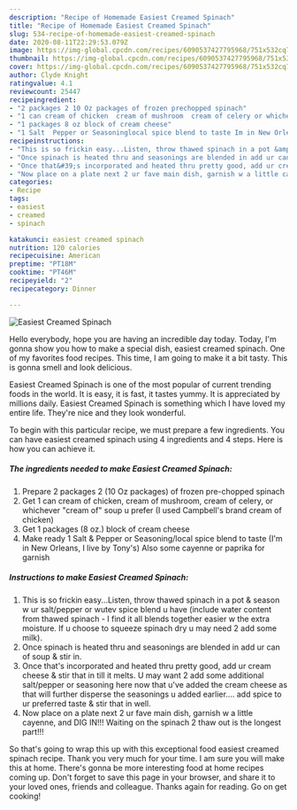 ```yaml
---
description: "Recipe of Homemade Easiest Creamed Spinach"
title: "Recipe of Homemade Easiest Creamed Spinach"
slug: 534-recipe-of-homemade-easiest-creamed-spinach
date: 2020-08-11T22:29:53.079Z
image: https://img-global.cpcdn.com/recipes/6090537427795968/751x532cq70/easiest-creamed-spinach-recipe-main-photo.jpg
thumbnail: https://img-global.cpcdn.com/recipes/6090537427795968/751x532cq70/easiest-creamed-spinach-recipe-main-photo.jpg
cover: https://img-global.cpcdn.com/recipes/6090537427795968/751x532cq70/easiest-creamed-spinach-recipe-main-photo.jpg
author: Clyde Knight
ratingvalue: 4.1
reviewcount: 25447
recipeingredient:
- "2 packages 2 10 Oz packages of frozen prechopped spinach"
- "1 can cream of chicken  cream of mushroom  cream of celery or whichever cream of soup u prefer I used Campbells brand cream of chicken"
- "1 packages 8 oz block of cream cheese"
- "1 Salt  Pepper or Seasoninglocal spice blend to taste Im in New Orleans  I live by Tonys Also some cayenne or paprika for garnish"
recipeinstructions:
- "This is so frickin easy...Listen, throw thawed spinach in a pot &amp; season w ur salt/pepper or wutev spice blend u have (include water content from thawed spinach - I find it all blends together easier w the extra moisture. If u choose to squeeze spinach dry u may need 2 add some milk)."
- "Once spinach is heated thru and seasonings are blended in add ur can of soup &amp; stir in."
- "Once that&#39;s incorporated and heated thru pretty good, add ur cream cheese &amp; stir that in till it melts. U may want 2 add some additional salt/pepper or seasoning here now that u&#39;ve added the cream cheese as that will further disperse the seasonings u added earlier.... add spice to ur preferred taste &amp; stir that in well."
- "Now place on a plate next 2 ur fave main dish, garnish w a little cayenne, and DIG IN!!! Waiting on the spinach 2 thaw out is the longest part!!!"
categories:
- Recipe
tags:
- easiest
- creamed
- spinach

katakunci: easiest creamed spinach 
nutrition: 120 calories
recipecuisine: American
preptime: "PT18M"
cooktime: "PT46M"
recipeyield: "2"
recipecategory: Dinner

---
```



![Easiest Creamed Spinach](https://img-global.cpcdn.com/recipes/6090537427795968/751x532cq70/easiest-creamed-spinach-recipe-main-photo.jpg)

Hello everybody, hope you are having an incredible day today. Today, I'm gonna show you how to make a special dish, easiest creamed spinach. One of my favorites food recipes. This time, I am going to make it a bit tasty. This is gonna smell and look delicious.

Easiest Creamed Spinach is one of the most popular of current trending foods in the world. It is easy, it is fast, it tastes yummy. It is appreciated by millions daily. Easiest Creamed Spinach is something which I have loved my entire life. They're nice and they look wonderful.




To begin with this particular recipe, we must prepare a few ingredients. You can have easiest creamed spinach using 4 ingredients and 4 steps. Here is how you can achieve it.

<!--inarticleads1-->

##### The ingredients needed to make Easiest Creamed Spinach:

1. Prepare 2 packages 2 (10 Oz packages) of frozen pre-chopped spinach
1. Get 1 can cream of chicken,  cream of mushroom,  cream of celery, or whichever &#34;cream of&#34; soup u prefer (I used Campbell&#39;s brand cream of chicken)
1. Get 1 packages (8 oz.) block of cream cheese
1. Make ready 1 Salt &amp; Pepper or Seasoning/local spice blend to taste (I&#39;m in New Orleans,  I live by Tony&#39;s) Also some cayenne or paprika for garnish




<!--inarticleads2-->

##### Instructions to make Easiest Creamed Spinach:

1. This is so frickin easy...Listen, throw thawed spinach in a pot &amp; season w ur salt/pepper or wutev spice blend u have (include water content from thawed spinach - I find it all blends together easier w the extra moisture. If u choose to squeeze spinach dry u may need 2 add some milk).
1. Once spinach is heated thru and seasonings are blended in add ur can of soup &amp; stir in.
1. Once that&#39;s incorporated and heated thru pretty good, add ur cream cheese &amp; stir that in till it melts. U may want 2 add some additional salt/pepper or seasoning here now that u&#39;ve added the cream cheese as that will further disperse the seasonings u added earlier.... add spice to ur preferred taste &amp; stir that in well.
1. Now place on a plate next 2 ur fave main dish, garnish w a little cayenne, and DIG IN!!! Waiting on the spinach 2 thaw out is the longest part!!!




So that's going to wrap this up with this exceptional food easiest creamed spinach recipe. Thank you very much for your time. I am sure you will make this at home. There's gonna be more interesting food at home recipes coming up. Don't forget to save this page in your browser, and share it to your loved ones, friends and colleague. Thanks again for reading. Go on get cooking!
